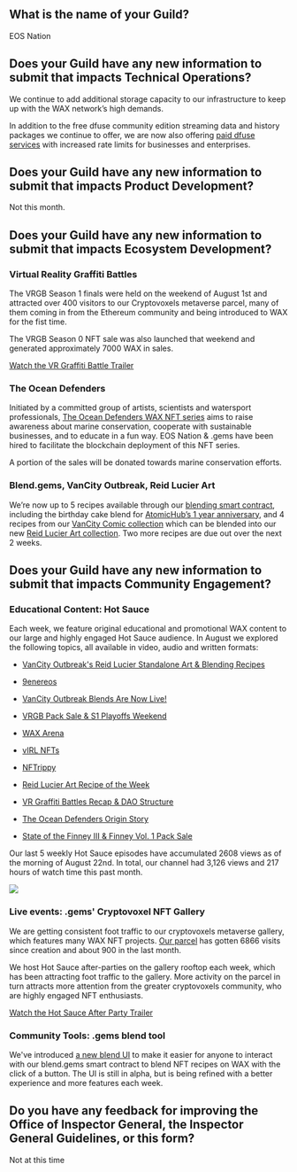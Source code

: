 ## What is the name of your Guild?

EOS Nation

## Does your Guild have any new information to submit that impacts Technical Operations?

We continue to add additional storage capacity to our infrastructure to keep up with the WAX network’s high demands.

In addition to the free dfuse community edition streaming data and history packages we continue to offer, we are now also offering [paid dfuse services](https://dfuse.eosnation.io/pricing) with increased rate limits for businesses and enterprises.

## Does your Guild have any new information to submit that impacts Product Development?

Not this month.

## Does your Guild have any new information to submit that impacts Ecosystem Development?

### Virtual Reality Graffiti Battles
The VRGB Season 1 finals were held on the weekend of August 1st and attracted over 400 visitors to our Cryptovoxels metaverse parcel, many of them coming in from the Ethereum community and being introduced to WAX for the fist time. 

The VRGB Season 0 NFT sale was also launched that weekend and generated approximately 7000 WAX in sales.

[Watch the VR Graffiti Battle Trailer](https://www.youtube.com/watch?v=aspVkl322PU)

### The Ocean Defenders
Initiated by a committed group of artists, scientists and watersport professionals, [The Ocean Defenders WAX NFT series](https://theoceandefenders.com/) aims to raise awareness about marine conservation, cooperate with sustainable businesses, and to educate in a fun way. EOS Nation & .gems have been hired to facilitate the blockchain deployment of this NFT series.

A portion of the sales will be donated towards marine conservation efforts.

### Blend.gems, VanCity Outbreak, Reid Lucier Art
We’re now up to 5 recipes available through our [blending smart contract](https://wax.bloks.io/account/blend.gems), including the birthday cake blend for [AtomicHub’s 1 year anniversary](https://eosnation.io/eos-hot-sauce-108-bullish-attracts-capital-inflation-proposal-comments-testing-eden-reaches-100-members-atomichub-celebrates-1-year/),  and 4 recipes from our [VanCity Comic collection](https://wax.atomichub.io/explorer/collection/vancitycomic) which can be blended into our new [Reid Lucier Art collection](https://wax.atomichub.io/explorer/collection/reid.gems). Two more recipes are due out over the next 2 weeks.

## Does your Guild have any new information to submit that impacts Community Engagement?

### Educational Content: Hot Sauce

Each week, we feature original educational and promotional WAX content to our large and highly engaged Hot Sauce audience. In August we explored the following topics, all available in video, audio and written formats:

-   [VanCity Outbreak's Reid Lucier Standalone Art & Blending Recipes](https://eosnation.io/eos-hot-sauce-111-2nd-trial-election-results-pomelo-liquidity-liquidapps-bancor-bridge-defibox-goes-multi-chain-reid-lucier-art-for-vancity-holders/#6)

-   [9enereos](https://eosnation.io/eos-hot-sauce-112/#6)

-   [VanCity Outbreak Blends Are Now Live!](https://eosnation.io/eos-hot-sauce-112/#5)

-   [VRGB Pack Sale & S1 Playoffs Weekend](https://eosnation.io/eos-hot-sauce-112/#4)
-   [WAX Arena](https://eosnation.io/eos-hot-sauce-113-lacchain-eoiso-dashboard-planting-your-pomelo-tree-ultra-wallet-dao-bull-vr-graffiti-battles-recap-dao-reid-lucier-art-nftrippy-virl-nfts-wax-a/#9)
-   [vIRL NFTs](https://eosnation.io/eos-hot-sauce-113-lacchain-eoiso-dashboard-planting-your-pomelo-tree-ultra-wallet-dao-bull-vr-graffiti-battles-recap-dao-reid-lucier-art-nftrippy-virl-nfts-wax-a/#8)
-   [NFTrippy](https://eosnation.io/eos-hot-sauce-113-lacchain-eoiso-dashboard-planting-your-pomelo-tree-ultra-wallet-dao-bull-vr-graffiti-battles-recap-dao-reid-lucier-art-nftrippy-virl-nfts-wax-a/#7)
-   [Reid Lucier Art Recipe of the Week](https://eosnation.io/eos-hot-sauce-113-lacchain-eoiso-dashboard-planting-your-pomelo-tree-ultra-wallet-dao-bull-vr-graffiti-battles-recap-dao-reid-lucier-art-nftrippy-virl-nfts-wax-a/#6)
-   [VR Graffiti Battles Recap & DAO Structure](https://eosnation.io/eos-hot-sauce-113-lacchain-eoiso-dashboard-planting-your-pomelo-tree-ultra-wallet-dao-bull-vr-graffiti-battles-recap-dao-reid-lucier-art-nftrippy-virl-nfts-wax-a/#5)
-   [The Ocean Defenders Origin Story​](https://eosnation.io/eos-hot-sauce-115/#4)
-   [State of the Finney III & Finney Vol. 1 Pack Sale](https://eosnation.io/eos-hot-sauce-115/#3)

Our last 5 weekly Hot Sauce episodes have accumulated 2608 views as of the morning of August 22nd. In total, our channel had 3,126 views and 217 hours of watch time this past month.

![](https://i0.wp.com/eosnation.io/wp-content/uploads/2021/08/eosn-channel.png?fit=1024%2C470&ssl=1)

### Live events: .gems' Cryptovoxel NFT Gallery

We are getting consistent foot traffic to our cryptovoxels metaverse gallery, which features many WAX NFT projects. [Our parcel](https://www.cryptovoxels.com/parcels/3945) has gotten 6866 visits since creation and about 900 in the last month.

We host Hot Sauce after-parties on the gallery rooftop each week, which has been attracting foot traffic to the gallery. More activity on the parcel in turn attracts more attention from the greater cryptovoxels community, who are highly engaged NFT enthusiasts.

[Watch the Hot Sauce After Party Trailer](https://www.youtube.com/watch?v=UZWAw-stHnI)

### Community Tools: .gems blend tool

We've introduced [a new blend UI](https://blend.dotgems.io/) to make it easier for anyone to interact with our blend.gems smart contract to blend NFT recipes on WAX with the click of a button. The UI is still in alpha, but is being refined with a better experience and more features each week.

## Do you have any feedback for improving the Office of Inspector General, the Inspector General Guidelines, or this form?

Not at this time
